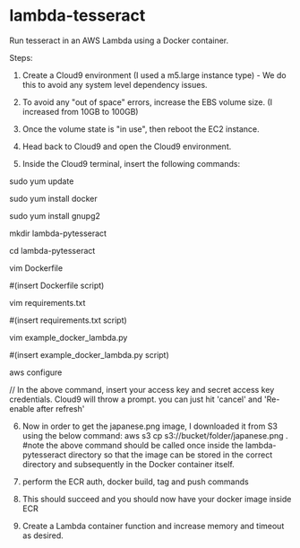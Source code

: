# lambda-tesseract

Run tesseract in an AWS Lambda using a Docker container. 

Steps:
1. Create a Cloud9 environment (I used a m5.large instance type) - We do this to avoid any system level dependency issues. 
2. To avoid any "out of space" errors, increase the EBS volume size. (I increased from 10GB to 100GB)
3. Once the volume state is "in use", then reboot the EC2 instance.
4. Head back to Cloud9 and open the Cloud9 environment.

5. Inside the Cloud9 terminal, insert the following commands:

sudo yum update

sudo yum install docker

sudo yum install gnupg2 

mkdir lambda-pytesseract

cd lambda-pytesseract

vim Dockerfile

#(insert Dockerfile script)

vim requirements.txt

#(insert requirements.txt script)

vim example_docker_lambda.py

#(insert example_docker_lambda.py script)

aws configure 

// In the above command, insert your access key and secret access key credentials. Cloud9 will throw a prompt. you can just hit 'cancel' and 'Re-enable after refresh'

6. Now in order to get the japanese.png image, I downloaded it from S3 using the below command:
aws s3 cp s3://bucket/folder/japanese.png .
#note the above command should be called once inside the lambda-pytesseract directory so that the image can be stored in the correct directory and subsequently in the Docker container itself.

7. perform the ECR auth, docker build, tag and push commands 

8. This should succeed and you should now have your docker image inside ECR 

9. Create a Lambda container function and increase memory and timeout as desired. 
